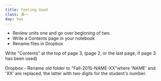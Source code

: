 ```yaml
---
title: Feeling Good
class: 英一
day: two
---
```



- Review units one and go over beginning of two.
- Write a Contents page in your notebook
- Rename files in Dropbox

Write "Contents" at the top of page 3, (page 2, or the last page, if page 3 has been used)

Dropbox
	- Rename old folder to "Fall-2015-NAME-XX"where 'NAME' and 'XX' are replaced, the latter with two digits for the student's number.
